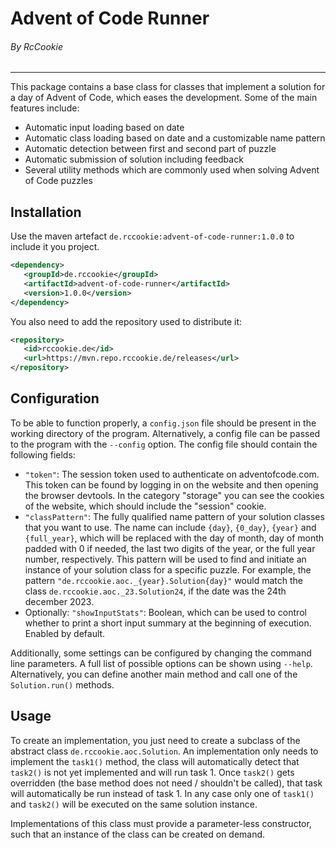 # Advent of Code Runner

###### By RcCookie

---

This package contains a base class for classes that implement a solution for a day of Advent of Code,
which eases the development. Some of the main features include:

 - Automatic input loading based on date
 - Automatic class loading based on date and a customizable name pattern
 - Automatic detection between first and second part of puzzle
 - Automatic submission of solution including feedback
 - Several utility methods which are commonly used when solving Advent of Code puzzles

## Installation

Use the maven artefact `de.rccookie:advent-of-code-runner:1.0.0` to include it
you project.
```xml
<dependency>
   <groupId>de.rccookie</groupId>
   <artifactId>advent-of-code-runner</artifactId>
   <version>1.0.0</version>
</dependency>
```
You also need to add the repository used to distribute it:
```xml
<repository>
   <id>rccookie.de</id>
   <url>https://mvn.repo.rccookie.de/releases</url>
</repository>
```

## Configuration

To be able to function properly, a `config.json` file should be present in the working directory
of the program. Alternatively, a config file can be passed to the program with the
`--config` option. The config file should contain the following fields:

 - `"token"`: The session token used to authenticate on adventofcode.com. This token
   can be found by logging in on the website and then opening the browser devtools.
   In the category "storage" you can see the cookies of the website, which should
   include the "session" cookie.
 - `"classPattern"`: The fully qualified name pattern of your solution classes
   that you want to use. The name can include `{day}`, `{0_day}`, `{year}` and `{full_year}`,
   which will be replaced with the day of month, day of month padded with 0 if needed,
   the last two digits of the year, or the full year number, respectively. This pattern
   will be used to find and initiate an instance of your solution class for a specific
   puzzle. For example, the pattern `"de.rccookie.aoc._{year}.Solution{day}"` would match
   the class `de.rccookie.aoc._23.Solution24`, if the date was the 24th december 2023.
 - Optionally: `"showInputStats"`: Boolean, which can be used to control whether to
   print a short input summary at the beginning of execution. Enabled by default.

Additionally, some settings can be configured by changing the command line parameters.
A full list of possible options can be shown using `--help`. Alternatively, you can
define another main method and call one of the `Solution.run()` methods.

## Usage

To create an implementation, you just need to create a subclass of the abstract class
`de.rccookie.aoc.Solution`. An implementation only needs to implement the `task1()` method,
the class will automatically detect that `task2()` is not yet implemented and will run task 1.
Once `task2()` gets overridden (the base method does not need / shouldn't be called),
that task will automatically be run instead of task 1. In any case only one of
`task1()` and `task2()` will be executed on the same solution instance.

Implementations of this class must provide a parameter-less constructor, such that an
instance of the class can be created on demand.
